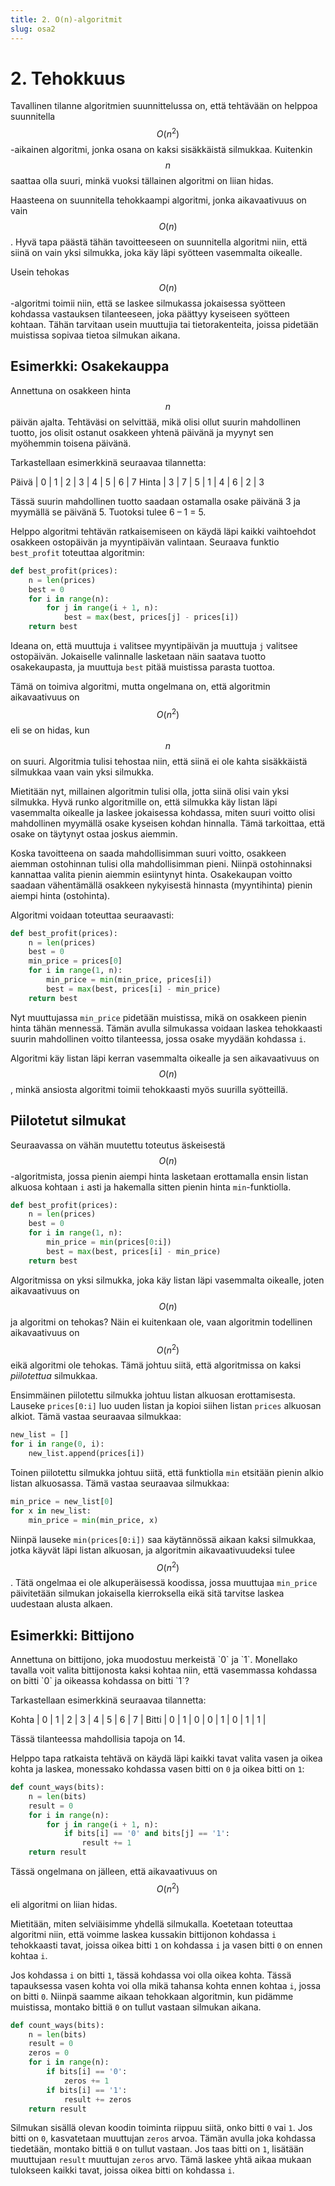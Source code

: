 ```yaml
---
title: 2. O(n)-algoritmit
slug: osa2
---
```


# 2. Tehokkuus

Tavallinen tilanne algoritmien suunnittelussa on, että tehtävään on helppoa suunnitella $$O(n^2)$$-aikainen algoritmi, jonka osana on kaksi sisäkkäistä silmukkaa. Kuitenkin $$n$$ saattaa olla suuri, minkä vuoksi tällainen algoritmi on liian hidas.

Haasteena on suunnitella tehokkaampi algoritmi, jonka aikavaativuus on vain $$O(n)$$. Hyvä tapa päästä tähän tavoitteeseen on suunnitella algoritmi niin, että siinä on vain yksi silmukka, joka käy läpi syötteen vasemmalta oikealle.

Usein tehokas $$O(n)$$-algoritmi toimii niin, että se laskee silmukassa jokaisessa syötteen kohdassa vastauksen tilanteeseen, joka päättyy kyseiseen syötteen kohtaan. Tähän tarvitaan usein muuttujia tai tietorakenteita, joissa pidetään muistissa sopivaa tietoa silmukan aikana.

## Esimerkki: Osakekauppa

<div class="note" markdown="1">

Annettuna on osakkeen hinta $$n$$ päivän ajalta. Tehtäväsi on selvittää, mikä olisi ollut suurin mahdollinen tuotto, jos olisit ostanut osakkeen yhtenä päivänä ja myynyt sen myöhemmin toisena päivänä.

Tarkastellaan esimerkkinä seuraavaa tilannetta:

Päivä | 0 | 1 | 2 | 3 | 4 | 5 | 6 | 7
Hinta | 3 | 7 | 5 | 1 | 4 | 6 | 2 | 3

Tässä suurin mahdollinen tuotto saadaan ostamalla osake päivänä 3 ja myymällä se päivänä 5. Tuotoksi tulee 6 – 1 = 5.

</div>

Helppo algoritmi tehtävän ratkaisemiseen on käydä läpi kaikki vaihtoehdot osakkeen ostopäivän ja myyntipäivän valintaan. Seuraava funktio `best_profit` toteuttaa algoritmin:

```python
def best_profit(prices):
    n = len(prices)
    best = 0
    for i in range(n):
        for j in range(i + 1, n):
            best = max(best, prices[j] - prices[i])
    return best
```

Ideana on, että muuttuja `i` valitsee myyntipäivän ja muuttuja `j` valitsee ostopäivän. Jokaiselle valinnalle lasketaan näin saatava tuotto osakekaupasta, ja muuttuja `best` pitää muistissa parasta tuottoa.

Tämä on toimiva algoritmi, mutta ongelmana on, että algoritmin aikavaativuus on $$O(n^2)$$ eli se on hidas, kun $$n$$ on suuri. Algoritmia tulisi tehostaa niin, että siinä ei ole kahta sisäkkäistä silmukkaa vaan vain yksi silmukka.

Mietitään nyt, millainen algoritmin tulisi olla, jotta siinä olisi vain yksi silmukka. Hyvä runko algoritmille on, että silmukka käy listan läpi vasemmalta oikealle ja laskee jokaisessa kohdassa, miten suuri voitto olisi mahdollinen myymällä osake kyseisen kohdan hinnalla. Tämä tarkoittaa, että osake on täytynyt ostaa joskus aiemmin.

Koska tavoitteena on saada mahdollisimman suuri voitto, osakkeen aiemman ostohinnan tulisi olla mahdollisimman pieni. Niinpä ostohinnaksi kannattaa valita pienin aiemmin esiintynyt hinta. Osakekaupan voitto saadaan vähentämällä osakkeen nykyisestä hinnasta (myyntihinta) pienin aiempi hinta (ostohinta).

Algoritmi voidaan toteuttaa seuraavasti:

```python
def best_profit(prices):
    n = len(prices)
    best = 0
    min_price = prices[0]
    for i in range(1, n):
        min_price = min(min_price, prices[i])
        best = max(best, prices[i] - min_price)
    return best
```

Nyt muuttujassa `min_price` pidetään muistissa, mikä on osakkeen pienin hinta tähän mennessä. Tämän avulla silmukassa voidaan laskea tehokkaasti suurin mahdollinen voitto tilanteessa, jossa osake myydään kohdassa `i`.

Algoritmi käy listan läpi kerran vasemmalta oikealle ja sen aikavaativuus on $$O(n)$$, minkä ansiosta algoritmi toimii tehokkaasti myös suurilla syötteillä.

## Piilotetut silmukat

Seuraavassa on vähän muutettu toteutus äskeisestä $$O(n)$$-algoritmista, jossa pienin aiempi hinta lasketaan erottamalla ensin listan alkuosa kohtaan `i` asti ja hakemalla sitten pienin hinta `min`-funktiolla.

```python
def best_profit(prices):
    n = len(prices)
    best = 0
    for i in range(1, n):
        min_price = min(prices[0:i])
        best = max(best, prices[i] - min_price)
    return best
```

Algoritmissa on yksi silmukka, joka käy listan läpi vasemmalta oikealle, joten aikavaativuus on $$O(n)$$ ja algoritmi on tehokas? Näin ei kuitenkaan ole, vaan algoritmin todellinen aikavaativuus on $$O(n^2)$$ eikä algoritmi ole tehokas. Tämä johtuu siitä, että algoritmissa on kaksi _piilotettua_ silmukkaa.

Ensimmäinen piilotettu silmukka johtuu listan alkuosan erottamisesta. Lauseke `prices[0:i]` luo uuden listan ja kopioi siihen listan `prices` alkuosan alkiot. Tämä vastaa seuraavaa silmukkaa:

```python
new_list = []
for i in range(0, i):
    new_list.append(prices[i])
```

Toinen piilotettu silmukka johtuu siitä, että funktiolla `min` etsitään pienin alkio listan alkuosassa. Tämä vastaa seuraavaa silmukkaa:

```python
min_price = new_list[0]
for x in new_list:
    min_price = min(min_price, x)
```

Niinpä lauseke `min(prices[0:i])` saa käytännössä aikaan kaksi silmukkaa, jotka käyvät läpi listan alkuosan, ja algoritmin aikavaativuudeksi tulee $$O(n^2)$$. Tätä ongelmaa ei ole alkuperäisessä koodissa, jossa muuttujaa `min_price` päivitetään silmukan jokaisella kierroksella eikä sitä tarvitse laskea uudestaan alusta alkaen.

## Esimerkki: Bittijono

<div class="note" markdown="1">
Annettuna on bittijono, joka muodostuu merkeistä `0` ja `1`. Monellako tavalla voit valita bittijonosta kaksi kohtaa niin, että vasemmassa kohdassa on bitti `0` ja oikeassa kohdassa on bitti `1`?

Tarkastellaan esimerkkinä seuraavaa tilannetta:

Kohta | 0 | 1 | 2 | 3 | 4 | 5 | 6 | 7 |
Bitti | 0 | 1 | 0 | 0 | 1 | 0 | 1 | 1 |

Tässä tilanteessa mahdollisia tapoja on 14.

</div>

Helppo tapa ratkaista tehtävä on käydä läpi kaikki tavat valita vasen ja oikea kohta ja laskea, monessako kohdassa vasen bitti on `0` ja oikea bitti on `1`:

```python
def count_ways(bits):
    n = len(bits)
    result = 0
    for i in range(n):
        for j in range(i + 1, n):
            if bits[i] == '0' and bits[j] == '1':
                result += 1
    return result
```

Tässä ongelmana on jälleen, että aikavaativuus on $$O(n^2)$$ eli algoritmi on liian hidas.

Mietitään, miten selviäisimme yhdellä silmukalla. Koetetaan toteuttaa algoritmi niin, että voimme laskea kussakin bittijonon kohdassa `i` tehokkaasti tavat, joissa oikea bitti `1` on kohdassa `i` ja vasen bitti `0` on ennen kohtaa `i`.

Jos kohdassa `i` on bitti `1`, tässä kohdassa voi olla oikea kohta. Tässä tapauksessa vasen kohta voi olla mikä tahansa kohta ennen kohtaa `i`, jossa on bitti `0`. Niinpä saamme aikaan tehokkaan algoritmin, kun pidämme muistissa, montako bittiä `0` on tullut vastaan silmukan aikana.

```python
def count_ways(bits):
    n = len(bits)
    result = 0
    zeros = 0
    for i in range(n):
        if bits[i] == '0':
            zeros += 1
        if bits[i] == '1':
            result += zeros
    return result
```

Silmukan sisällä olevan koodin toiminta riippuu siitä, onko bitti `0` vai `1`. Jos bitti on `0`, kasvatetaan muuttujan `zeros` arvoa. Tämän avulla joka kohdassa tiedetään, montako bittiä `0` on tullut vastaan. Jos taas bitti on `1`, lisätään muuttujaan `result` muuttujan `zeros` arvo. Tämä laskee yhtä aikaa mukaan tulokseen kaikki tavat, joissa oikea bitti on kohdassa `i`.
